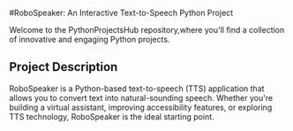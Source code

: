 #RoboSpeaker: An Interactive Text-to-Speech Python Project

Welcome to the PythonProjectsHub repository,where you'll find a collection of innovative and engaging Python projects.

## Project Description

RoboSpeaker is a Python-based text-to-speech (TTS) application that allows you to convert text into natural-sounding speech. Whether you're building a virtual assistant, improving accessibility features, or exploring TTS technology, RoboSpeaker is the ideal starting point.
